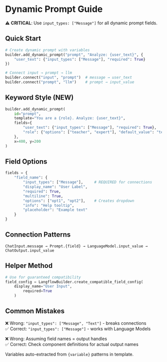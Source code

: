 # Dynamic Prompt Guide

⚠️ **CRITICAL**: Use `input_types: ["Message"]` for all dynamic prompt fields.

## Quick Start

```python
# Create dynamic prompt with variables
builder.add_dynamic_prompt("prompt", "Analyze: {user_text}", {
    "user_text": {"input_types": ["Message"], "required": True}
})

# Connect input → prompt → llm  
builder.connect("input", "prompt")  # message → user_text
builder.connect("prompt", "llm")    # prompt → input_value
```

## Keyword Style (NEW)

```python
builder.add_dynamic_prompt(
    id="prompt",
    template="You are a {role}. Analyze: {user_text}",
    fields={
        "user_text": {"input_types": ["Message"], "required": True},
        "role": {"options": ["teacher", "expert"], "default_value": "teacher"}
    },
    x=400, y=200
)
```

## Field Options

```python
fields = {
    "field_name": {
        "input_types": ["Message"],     # REQUIRED for connections
        "display_name": "User Label",
        "required": True,
        "multiline": True,
        "options": ["opt1", "opt2"],    # Creates dropdown
        "info": "Help tooltip",
        "placeholder": "Example text"
    }
}
```

## Connection Patterns

```
ChatInput.message → Prompt.{field} → LanguageModel.input_value → ChatOutput.input_value
```

## Helper Method

```python
# Use for guaranteed compatibility
field_config = LangflowBuilder.create_compatible_field_config(
    display_name="User Input",
        required=True
    )
```

## Common Mistakes

❌ Wrong: `"input_types": ["Message", "Text"]` - breaks connections  
✅ Correct: `"input_types": ["Message"]` - works with Language Models

❌ Wrong: Assuming field names = output handles  
✅ Correct: Check component definitions for actual output names

Variables auto-extracted from `{variable}` patterns in template.
